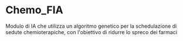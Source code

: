 # Chemo_FIA
Modulo di IA che utilizza un algoritmo genetico per la schedulazione di sedute chemioterapiche, con l'obiettivo di ridurre lo spreco dei farmaci
